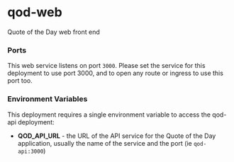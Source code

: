 # qod-web

Quote of the Day web front end

### Ports
This web service listens on port `3000`. Please set the service for this deployment to use port 3000, and to open any route or ingress to use this port too.

### Environment Variables
This deployment requires a single environment variable to access the qod-api deployment:
- **QOD_API_URL** - the URL of the API service for the Quote of the Day application, usually the name of the service and the port (ie `qod-api:3000`)
